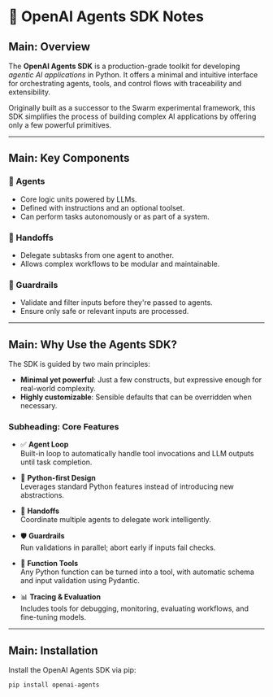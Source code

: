 # 📘 OpenAI Agents SDK Notes

## Main: Overview

The **OpenAI Agents SDK** is a production-grade toolkit for developing *agentic AI applications* in Python. It offers a minimal and intuitive interface for orchestrating agents, tools, and control flows with traceability and extensibility.

Originally built as a successor to the Swarm experimental framework, this SDK simplifies the process of building complex AI applications by offering only a few powerful primitives.

---

## Main: Key Components

### 🔹 Agents
- Core logic units powered by LLMs.
- Defined with instructions and an optional toolset.
- Can perform tasks autonomously or as part of a system.

### 🔹 Handoffs
- Delegate subtasks from one agent to another.
- Allows complex workflows to be modular and maintainable.

### 🔹 Guardrails
- Validate and filter inputs before they're passed to agents.
- Ensure only safe or relevant inputs are processed.

---

## Main: Why Use the Agents SDK?

The SDK is guided by two main principles:

- **Minimal yet powerful**: Just a few constructs, but expressive enough for real-world complexity.
- **Highly customizable**: Sensible defaults that can be overridden when necessary.

### Subheading: Core Features

- ✅ **Agent Loop**  
  Built-in loop to automatically handle tool invocations and LLM outputs until task completion.

- 🐍 **Python-first Design**  
  Leverages standard Python features instead of introducing new abstractions.

- 🧠 **Handoffs**  
  Coordinate multiple agents to delegate work intelligently.

- 🛡️ **Guardrails**  
  Run validations in parallel; abort early if inputs fail checks.

- 🔧 **Function Tools**  
  Any Python function can be turned into a tool, with automatic schema and input validation using Pydantic.

- 📊 **Tracing & Evaluation**  
  Includes tools for debugging, monitoring, evaluating workflows, and fine-tuning models.

---

## Main: Installation

Install the OpenAI Agents SDK via pip:

```bash
pip install openai-agents
